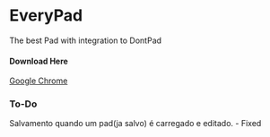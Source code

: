 # EveryPad
The best Pad with integration to DontPad

#### Download Here
[Google Chrome](https://chrome.google.com/webstore/detail/iddnnnpjlmbkekahbcfkpgedlnbdkeio/)

### To-Do
Salvamento quando um pad(ja salvo) é carregado e editado. - Fixed
